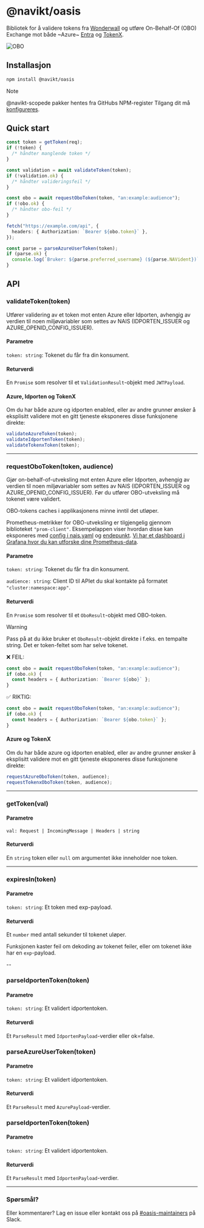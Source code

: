 # @navikt/oasis

Bibliotek for å validere tokens fra [Wonderwall](https://doc.nais.io/security/auth/wonderwall) og utføre On-Behalf-Of (OBO) Exchange mot både ~Azure~ [Entra](https://doc.nais.io/security/auth/azure-ad/) og [TokenX](https://doc.nais.io/security/auth/tokenx/).

![OBO](/img/obo.jpg)

## Installasjon

```bash
npm install @navikt/oasis
```

> [!NOTE]
> @navikt-scopede pakker hentes fra GitHubs NPM-register Tilgang dit må [konfigureres](https://github.com/navikt/frontend#github-npm-registry).

## Quick start

```ts
const token = getToken(req);
if (!token) {
  /* håndter manglende token */
}

const validation = await validateToken(token);
if (!validation.ok) {
  /* håndter valideringsfeil */
}

const obo = await requestOboToken(token, "an:example:audience");
if (!obo.ok) {
  /* håndter obo-feil */
}

fetch("https://example.com/api", {
  headers: { Authorization: `Bearer ${obo.token}` },
});

const parse = parseAzureUserToken(token);
if (parse.ok) {
  console.log(`Bruker: ${parse.preferred_username} (${parse.NAVident})`);
}
```

## API

### validateToken(token)

Utfører validering av et token mot enten Azure eller Idporten, avhengig av verdien til noen miljøvariabler som settes av NAIS (IDPORTEN_ISSUER og AZURE_OPENID_CONFIG_ISSUER).

#### Parametre

`token: string`: Tokenet du får fra din konsument.

#### Returverdi

En `Promise` som resolver til et `ValidationResult`-objekt med `JWTPayload`.

#### Azure, Idporten og TokenX

Om du har både azure og idporten enabled, eller av andre grunner ønsker å eksplisitt validere mot en gitt tjeneste eksponeres disse funksjonene direkte:

```ts
validateAzureToken(token);
validateIdportenToken(token);
validateTokenxToken(token);
```

---

### requestOboToken(token, audience)

Gjør on-behalf-of-utveksling mot enten Azure eller Idporten, avhengig av verdien til noen miljøvariabler som settes av NAIS (IDPORTEN_ISSUER og AZURE_OPENID_CONFIG_ISSUER). Før du utfører OBO-utveksling må tokenet være validert.

OBO-tokens caches i applikasjonens minne inntil det utløper.

Prometheus-metrikker for OBO-utveksling er tilgjengelig gjennom biblioteket `"prom-client"`. Eksempelappen viser hvordan disse kan eksponeres med [config i nais.yaml](.nais/nais-idporten.yaml) og [endepunkt](example-app/pages/api/internal/metrics.ts). [Vi har et dashboard i Grafana hvor du kan utforske dine Prometheus-data](https://grafana.nav.cloud.nais.io/d/A-QjTBGSz/dagpenger-auth-token-exchange).

#### Parametre

`token: string`: Tokenet du får fra din konsument.

`audience: string`: Client ID til APIet du skal kontakte på formatet `"cluster:namespace:app"`.

#### Returverdi

En `Promise` som resolver til et `OboResult`-objekt med OBO-token.

> [!WARNING]  
> Pass på at du ikke bruker et `OboResult`-objekt direkte i f.eks. en tempalte string. Det er token-feltet som har selve tokenet.

❌ FEIL:

```ts
const obo = await requestOboToken(token, "an:example:audience");
if (obo.ok) {
  const headers = { Authorization: `Bearer ${obo}` };
}
```

✅ RIKTIG:

```ts
const obo = await requestOboToken(token, "an:example:audience");
if (obo.ok) {
  const headers = { Authorization: `Bearer ${obo.token}` };
}
```

#### Azure og TokenX

Om du har både azure og idporten enabled, eller av andre grunner ønsker å eksplisitt validere mot en gitt tjeneste eksponeres disse funksjonene direkte:

```ts
requestAzureOboToken(token, audience);
requestTokenxOboToken(token, audience);
```

---

### getToken(val)

#### Parametre

`val: Request | IncomingMessage | Headers | string`

#### Returverdi

En `string` token eller `null` om argumentet ikke inneholder noe token.

---

### expiresIn(token)

#### Parametre

`token: string`: Et token med exp-payload.

#### Returverdi

Et `number` med antall sekunder til tokenet uløper.

Funksjonen kaster feil om dekoding av tokenet feiler, eller om tokenet ikke har en `exp`-payload.

--

### parseIdportenToken(token)

#### Parametre

`token: string`: Et validert idportentoken.

#### Returverdi

Et `ParseResult` med `IdportenPayload`-verdier eller ok=false.

### parseAzureUserToken(token)

#### Parametre

`token: string`: Et validert idportentoken.

#### Returverdi

Et `ParseResult` med `AzurePayload`-verdier.

### parseIdportenToken(token)

#### Parametre

`token: string`: Et validert idportentoken.

#### Returverdi

Et `ParseResult` med `IdportenPayload`-verdier.

---

### Spørsmål?

Eller kommentarer? Lag en issue eller kontakt oss på [#oasis-maintainers](https://nav-it.slack.com/archives/C06GZFG0ELC) på Slack.
